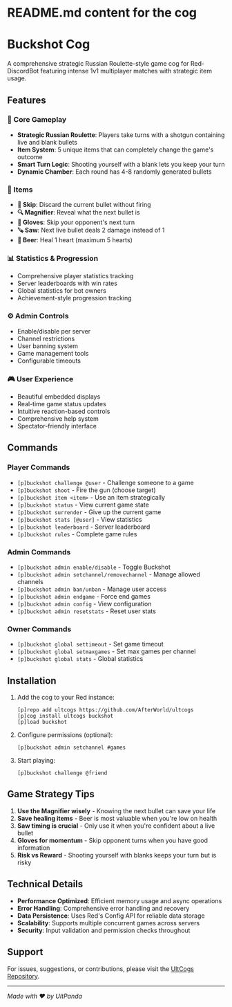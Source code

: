 
# README.md content for the cog
# Buckshot Cog

A comprehensive strategic Russian Roulette-style game cog for Red-DiscordBot featuring intense 1v1 multiplayer matches with strategic item usage.

## Features

### 🎯 Core Gameplay
- **Strategic Russian Roulette**: Players take turns with a shotgun containing live and blank bullets
- **Item System**: 5 unique items that can completely change the game's outcome
- **Smart Turn Logic**: Shooting yourself with a blank lets you keep your turn
- **Dynamic Chamber**: Each round has 4-8 randomly generated bullets

### 🎒 Items
- **🥫 Skip**: Discard the current bullet without firing
- **🔍 Magnifier**: Reveal what the next bullet is
- **🧤 Gloves**: Skip your opponent's next turn
- **🪚 Saw**: Next live bullet deals 2 damage instead of 1
- **🍾 Beer**: Heal 1 heart (maximum 5 hearts)

### 📊 Statistics & Progression
- Comprehensive player statistics tracking
- Server leaderboards with win rates
- Global statistics for bot owners
- Achievement-style progression tracking

### ⚙️ Admin Controls
- Enable/disable per server
- Channel restrictions
- User banning system
- Game management tools
- Configurable timeouts

### 🎮 User Experience
- Beautiful embedded displays
- Real-time game status updates
- Intuitive reaction-based controls
- Comprehensive help system
- Spectator-friendly interface

## Commands

### Player Commands
- `[p]buckshot challenge @user` - Challenge someone to a game
- `[p]buckshot shoot` - Fire the gun (choose target)
- `[p]buckshot item <item>` - Use an item strategically
- `[p]buckshot status` - View current game state
- `[p]buckshot surrender` - Give up the current game
- `[p]buckshot stats [@user]` - View statistics
- `[p]buckshot leaderboard` - Server leaderboard
- `[p]buckshot rules` - Complete game rules

### Admin Commands
- `[p]buckshot admin enable/disable` - Toggle Buckshot
- `[p]buckshot admin setchannel/removechannel` - Manage allowed channels
- `[p]buckshot admin ban/unban` - Manage user access
- `[p]buckshot admin endgame` - Force end games
- `[p]buckshot admin config` - View configuration
- `[p]buckshot admin resetstats` - Reset user stats

### Owner Commands
- `[p]buckshot global settimeout` - Set game timeout
- `[p]buckshot global setmaxgames` - Set max games per channel
- `[p]buckshot global stats` - Global statistics

## Installation

1. Add the cog to your Red instance:
   ```
   [p]repo add ultcogs https://github.com/AfterWorld/ultcogs
   [p]cog install ultcogs buckshot
   [p]load buckshot
   ```

2. Configure permissions (optional):
   ```
   [p]buckshot admin setchannel #games
   ```

3. Start playing:
   ```
   [p]buckshot challenge @friend
   ```

## Game Strategy Tips

1. **Use the Magnifier wisely** - Knowing the next bullet can save your life
2. **Save healing items** - Beer is most valuable when you're low on health
3. **Saw timing is crucial** - Only use it when you're confident about a live bullet
4. **Gloves for momentum** - Skip opponent turns when you have good information
5. **Risk vs Reward** - Shooting yourself with blanks keeps your turn but is risky

## Technical Details

- **Performance Optimized**: Efficient memory usage and async operations
- **Error Handling**: Comprehensive error handling and recovery
- **Data Persistence**: Uses Red's Config API for reliable data storage
- **Scalability**: Supports multiple concurrent games across servers
- **Security**: Input validation and permission checks throughout

## Support

For issues, suggestions, or contributions, please visit the [UltCogs Repository](https://github.com/AfterWorld/ultcogs).

---

*Made with ❤️ by UltPanda*